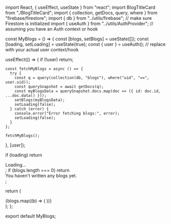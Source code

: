 import React, { useEffect, useState } from "react";
import BlogTitleCard from "./BlogTitleCard";
import { collection, getDocs, query, where } from "firebase/firestore";
import { db } from "../utils/firebase"; // make sure Firestore is initialized
import { useAuth } from "../utils/AuthProvider"; // assuming you have an Auth context or hook

const MyBlogs = () => {
const [blogs, setBlogs] = useState([]);
const [loading, setLoading] = useState(true);
const { user } = useAuth(); // replace with your actual user context/hook

useEffect(() => {
if (!user) return;

    const fetchMyBlogs = async () => {
      try {
        const q = query(collection(db, "blogs"), where("uid", "==", user.uid));
        const querySnapshot = await getDocs(q);
        const myBlogsData = querySnapshot.docs.map(doc => ({ id: doc.id, ...doc.data() }));
        setBlogs(myBlogsData);
        setLoading(false);
      } catch (error) {
        console.error("Error fetching blogs:", error);
        setLoading(false);
      }
    };

    fetchMyBlogs();

}, [user]);

if (loading) return <div>Loading...</div>;
if (blogs.length === 0) return <div>You haven't written any blogs yet.</div>;

return (
<div>
{blogs.map((b) => (
<BlogTitleCard key={b.id} blog={b} myBlog={true} />
))}
</div>
);
};

export default MyBlogs;
